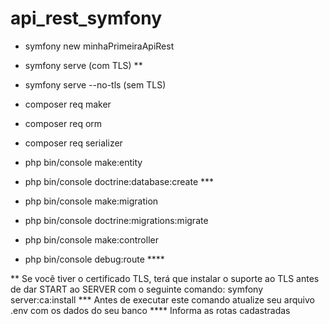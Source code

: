 # api_rest_symfony

- symfony new minhaPrimeiraApiRest
- symfony serve (com TLS) **
- symfony serve --no-tls (sem TLS)

- composer req maker
- composer req orm
- composer req serializer

- php bin/console make:entity
- php bin/console doctrine:database:create ***
- php bin/console make:migration
- php bin/console doctrine:migrations:migrate

- php bin/console make:controller

- php bin/console debug:route ****

** Se você tiver o certificado TLS, terá que instalar o suporte ao TLS antes de dar START ao SERVER com o seguinte comando: symfony server:ca:install
*** Antes de executar este comando atualize seu arquivo .env com os dados do seu banco 
**** Informa as rotas cadastradas

